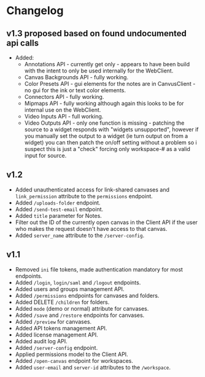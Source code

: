 # Changelog

## v1.3 proposed based on found undocumented api calls

- Added:
  - Annotations API - currently get only - appears to have been build with the intent to only be used internally for the WebClient.
  - Canvas Backgrounds API - fully working.
  - Color Presets API - gui elements for the notes are in CanvusClient - no gui for the ink or text color elements.
  - Connectors API - fully working.
  - Mipmaps API - fully working although again this looks to be for internal use on the WebClient.
  - Video Inputs API - full working.
  - Video Outputs API - only one function is missing - patching the source to a widget responds with "widgets unsupported", however if you manually set the output to a widget (ie turn output on from a widget) you can then patch the on/off setting without a problem so i suspect this is just a "check" forcing only workspace-# as a valid input for source.

## v1.2

- Added unauthenticated access for link-shared canvases and `link_permission` attribute to the `permissions` endpoint.
- Added `/uploads-folder` endpoint.
- Added `/send-test-email` endpoint.
- Added `title` parameter for Notes.
- Filter out the ID of the currently open canvas in the Client API if the user who makes the request doesn't have access to that canvas.
- Added `server_name` attribute to the `/server-config`.

## v1.1

- Removed `ini` file tokens, made authentication mandatory for most endpoints.
- Added `/login`, `login/saml` and `/logout` endpoints.
- Added users and groups management API.
- Added `/permissions` endpoints for canvases and folders.
- Added DELETE `/children` for folders.
- Added `mode` (demo or normal) attribute for canvases.
- Added `/save` and `/restore` endpoints for canvases.
- Added `/preview` for canvases.
- Added API tokens management API.
- Added license management API.
- Added audit log API.
- Added `/server-config` endpoint.
- Applied permissions model to the Client API.
- Added `/open-canvas` endpoint for workspaces.
- Added `user-email` and `server-id` attributes to the `/workspace`. 